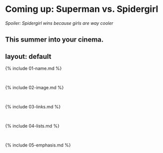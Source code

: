 # Coming up: Superman vs. Spidergirl 
###### Spoiler: Spidergirl wins because girls are way cooler 
## This summer into your cinema. 

layout: default
---

{% include 01-name.md %}

<br>

{% include 02-image.md %}

<br>

{% include 03-links.md %}

<br>

{% include 04-lists.md %}

<br>

{% include 05-emphasis.md %}